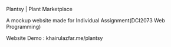Plantsy | Plant Marketplace

A mockup website made for Individual Assignment(DCI2073 Web Programming)

Website Demo : khairulazfar.me/plantsy
